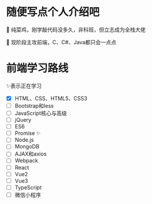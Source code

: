 # 随便写点个人介绍吧
🔭 纯菜鸡，刚学敲代码没多久，非科班，但立志成为全栈大佬

🌱 现阶段主攻前端，C、C#、Java都只会一点点
# 前端学习路线
✨表示正在学习
- [x] HTML、CSS、HTML5、CSS3
- [ ] Bootstrap和less
- [ ] JavaScript核心与高级
- [ ] jQuery
- [ ] ES6
- [ ] Promise ✨
- [ ] Node.js
- [ ] MongoDB
- [ ] AJAX和axios
- [ ] Webpack
- [ ] React
- [ ] Vue2
- [ ] Vue3
- [ ] TypeScript
- [ ] 微信小程序
<!--
**Warpshlczy/Warpshlczy** is a ✨ _special_ ✨ repository because its `README.md` (this file) appears on your GitHub profile.

Here are some ideas to get you started:

- 🔭 I’m currently working on ...
- 🌱 I’m currently learning ...
- 👯 I’m looking to collaborate on ...
- 🤔 I’m looking for help with ...
- 💬 Ask me about ...
- 📫 How to reach me: ...
- 😄 Pronouns: ...
- ⚡ Fun fact: ...
-->
